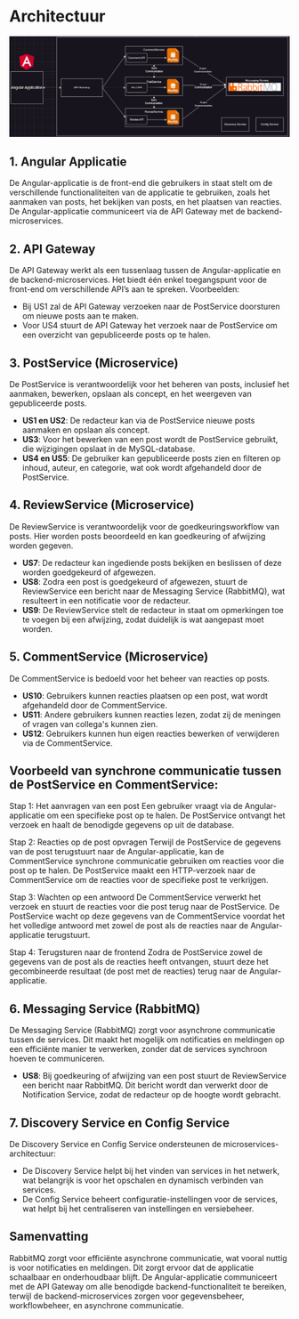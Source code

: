 # Architectuur

![architectuur](./architectuur.png)


## 1. Angular Applicatie
De Angular-applicatie is de front-end die gebruikers in staat stelt om de verschillende functionaliteiten van de applicatie te gebruiken, zoals het aanmaken van posts, het bekijken van posts, en het plaatsen van reacties. De Angular-applicatie communiceert via de API Gateway met de backend-microservices.

## 2. API Gateway
De API Gateway werkt als een tussenlaag tussen de Angular-applicatie en de backend-microservices. Het biedt één enkel toegangspunt voor de front-end om verschillende API’s aan te spreken. Voorbeelden:

- Bij US1 zal de API Gateway verzoeken naar de PostService doorsturen om nieuwe posts aan te maken.
- Voor US4 stuurt de API Gateway het verzoek naar de PostService om een overzicht van gepubliceerde posts op te halen.

## 3. PostService (Microservice)
De PostService is verantwoordelijk voor het beheren van posts, inclusief het aanmaken, bewerken, opslaan als concept, en het weergeven van gepubliceerde posts.

- **US1 en US2**: De redacteur kan via de PostService nieuwe posts aanmaken en opslaan als concept.
- **US3**: Voor het bewerken van een post wordt de PostService gebruikt, die wijzigingen opslaat in de MySQL-database.
- **US4 en US5**: De gebruiker kan gepubliceerde posts zien en filteren op inhoud, auteur, en categorie, wat ook wordt afgehandeld door de PostService.

## 4. ReviewService (Microservice)
De ReviewService is verantwoordelijk voor de goedkeuringsworkflow van posts. Hier worden posts beoordeeld en kan goedkeuring of afwijzing worden gegeven.

- **US7**: De redacteur kan ingediende posts bekijken en beslissen of deze worden goedgekeurd of afgewezen.
- **US8**: Zodra een post is goedgekeurd of afgewezen, stuurt de ReviewService een bericht naar de Messaging Service (RabbitMQ), wat resulteert in een notificatie voor de redacteur.
- **US9**: De ReviewService stelt de redacteur in staat om opmerkingen toe te voegen bij een afwijzing, zodat duidelijk is wat aangepast moet worden.

## 5. CommentService (Microservice)
De CommentService is bedoeld voor het beheer van reacties op posts.

- **US10**: Gebruikers kunnen reacties plaatsen op een post, wat wordt afgehandeld door de CommentService.
- **US11**: Andere gebruikers kunnen reacties lezen, zodat zij de meningen of vragen van collega's kunnen zien.
- **US12**: Gebruikers kunnen hun eigen reacties bewerken of verwijderen via de CommentService.

## Voorbeeld van synchrone communicatie tussen de PostService en CommentService:
Stap 1: Het aanvragen van een post
Een gebruiker vraagt via de Angular-applicatie om een specifieke post op te halen. De PostService ontvangt het verzoek en haalt de benodigde gegevens op uit de database.

Stap 2: Reacties op de post opvragen
Terwijl de PostService de gegevens van de post terugstuurt naar de Angular-applicatie, kan de CommentService synchrone communicatie gebruiken om reacties voor die post op te halen. De PostService maakt een HTTP-verzoek naar de CommentService om de reacties voor de specifieke post te verkrijgen.

Stap 3: Wachten op een antwoord
De CommentService verwerkt het verzoek en stuurt de reacties voor die post terug naar de PostService. De PostService wacht op deze gegevens van de CommentService voordat het het volledige antwoord met zowel de post als de reacties naar de Angular-applicatie terugstuurt.

Stap 4: Terugsturen naar de frontend
Zodra de PostService zowel de gegevens van de post als de reacties heeft ontvangen, stuurt deze het gecombineerde resultaat (de post met de reacties) terug naar de Angular-applicatie.

## 6. Messaging Service (RabbitMQ)
De Messaging Service (RabbitMQ) zorgt voor asynchrone communicatie tussen de services. Dit maakt het mogelijk om notificaties en meldingen op een efficiënte manier te verwerken, zonder dat de services synchroon hoeven te communiceren.

- **US8**: Bij goedkeuring of afwijzing van een post stuurt de ReviewService een bericht naar RabbitMQ. Dit bericht wordt dan verwerkt door de Notification Service, zodat de redacteur op de hoogte wordt gebracht.

## 7. Discovery Service en Config Service
De Discovery Service en Config Service ondersteunen de microservices-architectuur:

- De Discovery Service helpt bij het vinden van services in het netwerk, wat belangrijk is voor het opschalen en dynamisch verbinden van services.
- De Config Service beheert configuratie-instellingen voor de services, wat helpt bij het centraliseren van instellingen en versiebeheer.

## Samenvatting
RabbitMQ zorgt voor efficiënte asynchrone communicatie, wat vooral nuttig is voor notificaties en meldingen. Dit zorgt ervoor dat de applicatie schaalbaar en onderhoudbaar blijft. De Angular-applicatie communiceert met de API Gateway om alle benodigde backend-functionaliteit te bereiken, terwijl de backend-microservices zorgen voor gegevensbeheer, workflowbeheer, en asynchrone communicatie.
